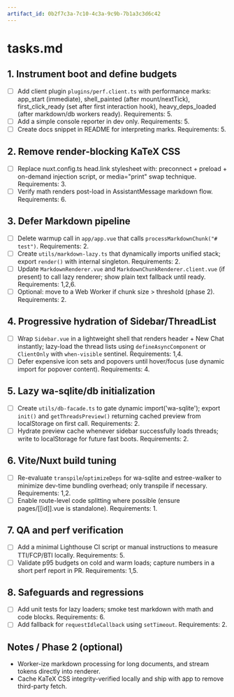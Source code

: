 ```yaml
---
artifact_id: 0b2f7c3a-7c10-4c3a-9c9b-7b1a3c3d6c42
---
```


# tasks.md

## 1. Instrument boot and define budgets

- [ ] Add client plugin `plugins/perf.client.ts` with performance marks: app_start (immediate), shell_painted (after mount/nextTick), first_click_ready (set after first interaction hook), heavy_deps_loaded (after markdown/db workers ready). Requirements: 5.
- [ ] Add a simple console reporter in dev only. Requirements: 5.
- [ ] Create docs snippet in README for interpreting marks. Requirements: 5.

## 2. Remove render-blocking KaTeX CSS

- [ ] Replace nuxt.config.ts head.link stylesheet with: preconnect + preload + on-demand injection script, or media="print" swap technique. Requirements: 3.
- [ ] Verify math renders post-load in AssistantMessage markdown flow. Requirements: 6.

## 3. Defer Markdown pipeline

- [ ] Delete warmup call in `app/app.vue` that calls `processMarkdownChunk("# test")`. Requirements: 2.
- [ ] Create `utils/markdown-lazy.ts` that dynamically imports unified stack; export `render()` with internal singleton. Requirements: 2.
- [ ] Update `MarkdownRenderer.vue` and `MarkdownChunkRenderer.client.vue` (if present) to call lazy renderer; show plain text fallback until ready. Requirements: 1,2,6.
- [ ] Optional: move to a Web Worker if chunk size > threshold (phase 2). Requirements: 2.

## 4. Progressive hydration of Sidebar/ThreadList

- [ ] Wrap `Sidebar.vue` in a lightweight shell that renders header + New Chat instantly; lazy-load the thread lists using `defineAsyncComponent` or `ClientOnly` with `when-visible` sentinel. Requirements: 1,4.
- [ ] Defer expensive icon sets and popovers until hover/focus (use dynamic import for popover content). Requirements: 4.

## 5. Lazy wa-sqlite/db initialization

- [ ] Create `utils/db-facade.ts` to gate dynamic import('wa-sqlite'); export `init()` and `getThreadsPreview()` returning cached preview from localStorage on first call. Requirements: 2.
- [ ] Hydrate preview cache whenever sidebar successfully loads threads; write to localStorage for future fast boots. Requirements: 2.

## 6. Vite/Nuxt build tuning

- [ ] Re-evaluate `transpile`/`optimizeDeps` for wa-sqlite and estree-walker to minimize dev-time bundling overhead; only transpile if necessary. Requirements: 1,2.
- [ ] Enable route-level code splitting where possible (ensure pages/[[id]].vue is standalone). Requirements: 1.

## 7. QA and perf verification

- [ ] Add a minimal Lighthouse CI script or manual instructions to measure TTI/FCP/BTI locally. Requirements: 5.
- [ ] Validate p95 budgets on cold and warm loads; capture numbers in a short perf report in PR. Requirements: 1,5.

## 8. Safeguards and regressions

- [ ] Add unit tests for lazy loaders; smoke test markdown with math and code blocks. Requirements: 6.
- [ ] Add fallback for `requestIdleCallback` using `setTimeout`. Requirements: 2.

## Notes / Phase 2 (optional)

- Worker-ize markdown processing for long documents, and stream tokens directly into renderer.
- Cache KaTeX CSS integrity-verified locally and ship with app to remove third-party fetch.
